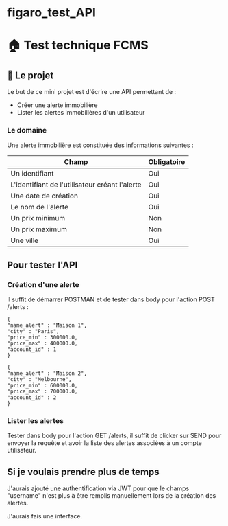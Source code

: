 # figaro_test_API
# :house: Test technique FCMS

## :blue_book: Le projet

Le but de ce mini projet est d'écrire une API permettant de :
- Créer une alerte immobilière
- Lister les alertes immobilières d'un utilisateur

### Le domaine

Une alerte immobilière est constituée des informations suivantes :

| Champ | Obligatoire |
|---|---|
| Un identifiant  | Oui  |
| L'identifiant de l'utilisateur créant l'alerte  | Oui  |
| Une date de création  | Oui  |
| Le nom de l'alerte  | Oui  |
| Un prix minimum | Non  |
| Un prix maximum  | Non  |
| Une ville  | Oui  |

## Pour tester l'API
### Création d'une alerte
Il suffit de démarrer POSTMAN et de tester dans body pour l'action POST /alerts :

    {
    "name_alert" : "Maison 1",
    "city" : "Paris",
    "price_min" : 300000.0,
    "price_max" : 400000.0,
    "account_id" : 1
    }

    {
    "name_alert" : "Maison 2",
    "city" : "Melbourne",
    "price_min" : 600000.0,
    "price_max" : 700000.0,
    "account_id" : 2
    }

### Lister les alertes
Tester dans body pour l'action GET /alerts, il suffit de clicker sur SEND pour envoyer la requête et avoir la liste des alertes associées à un compte utilisateur.

## Si je voulais prendre plus de temps
J'aurais ajouté une authentification via JWT pour que le champs "username" n'est plus à être remplis manuellement lors de la création des alertes. 

J'aurais fais une interface.